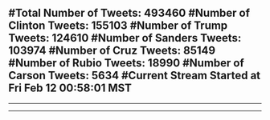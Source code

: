 #Total Number of Tweets: 493460 
#Number of Clinton Tweets: 155103
#Number of Trump Tweets: 124610
#Number of Sanders Tweets: 103974
#Number of Cruz Tweets: 85149
#Number of Rubio Tweets: 18990
#Number of Carson Tweets: 5634
#Current Stream Started at Fri Feb 12 00:58:01 MST
---
---
---
